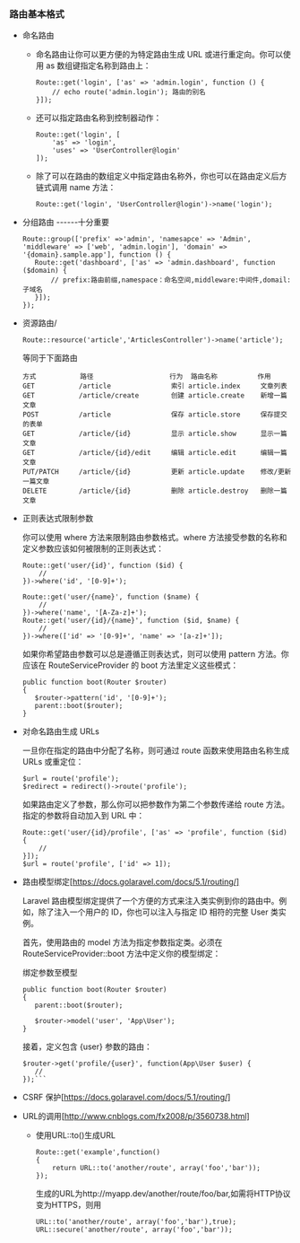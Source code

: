 ### 路由基本格式 

- 命名路由
  - 命名路由让你可以更方便的为特定路由生成 URL 或进行重定向。你可以使用 as 数组键指定名称到路由上：

      ```
      Route::get('login', ['as' => 'admin.login', function () {
          // echo route('admin.login'); 路由的别名
      }]);
      ```
  
  - 还可以指定路由名称到控制器动作：
        
      ```
      Route::get('login', [
          'as' => 'login',
          'uses' => 'UserController@login'
      ]);
      ```
      
  - 除了可以在路由的数组定义中指定路由名称外，你也可以在路由定义后方链式调用 name 方法：
    
      ```
      Route::get('login', 'UserController@login')->name('login');
      ```
      
- 分组路由 ------十分重要
  
  ```
  Route::group(['prefix' =>'admin', 'namesapce' => 'Admin', 'middleware' => ['web', 'admin.login'], 'domain' => '{domain}.sample.app'], function () {
     Route::get('dashboard', ['as' => 'admin.dashboard', function ($domain) {
         // prefix:路由前缀,namespace：命名空间,middleware:中间件,domail:子域名
     }]);
  });
  ```
  
- 资源路由/

  ```
  Route::resource('article','ArticlesController')->name('article');
  ```
  等同于下面路由
  ```
  方式           路径                   行为  路由名称          作用
  GET           /article               索引 article.index     文章列表
  GET           /article/create        创建 article.create    新增一篇文章
  POST          /article               保存 article.store     保存提交的表单
  GET           /article/{id}          显示 article.show      显示一篇文章
  GET           /article/{id}/edit     编辑 article.edit      编辑一篇文章
  PUT/PATCH     /article/{id}          更新 article.update    修改/更新一篇文章
  DELETE        /article/{id}          删除 article.destroy   删除一篇文章
  ```
  
- 正则表达式限制参数

  你可以使用 where 方法来限制路由参数格式。where 方法接受参数的名称和定义参数应该如何被限制的正则表达式：
  
  ```
  Route::get('user/{id}', function ($id) {
      //
  })->where('id', '[0-9]+');
  
  Route::get('user/{name}', function ($name) {
      //
  })->where('name', '[A-Za-z]+');
  Route::get('user/{id}/{name}', function ($id, $name) {
      //
  })->where(['id' => '[0-9]+', 'name' => '[a-z]+']);
  ```
  如果你希望路由参数可以总是遵循正则表达式，则可以使用 pattern 方法。你应该在  RouteServiceProvider 的 boot 方法里定义这些模式：
  ```
  public function boot(Router $router)
  {
     $router->pattern('id', '[0-9]+');
     parent::boot($router);
  }
  ```
  
- 对命名路由生成 URLs

  一旦你在指定的路由中分配了名称，则可通过 route 函数来使用路由名称生成 URLs 或重定位：
  ```
  $url = route('profile');
  $redirect = redirect()->route('profile');
  ```
  如果路由定义了参数，那么你可以把参数作为第二个参数传递给 route 方法。指定的参数将自动加入到 URL 中：
  ```
  Route::get('user/{id}/profile', ['as' => 'profile', function ($id) {
      //
  }]);
  $url = route('profile', ['id' => 1]);
  ```
  
- 路由模型绑定[https://docs.golaravel.com/docs/5.1/routing/]

  Laravel 路由模型绑定提供了一个方便的方式来注入类实例到你的路由中。例如，除了注入一个用户的 ID，你也可以注入与指定 ID 相符的完整 User 类实例。
  
  首先，使用路由的 model 方法为指定参数指定类。必须在 RouteServiceProvider::boot 方法中定义你的模型绑定：
  
  绑定参数至模型
  
  ```
  public function boot(Router $router)
  {
     parent::boot($router);
     
     $router->model('user', 'App\User');
  }
  ```
  接着，定义包含 {user} 参数的路由：
  
  ```
  $router->get('profile/{user}', function(App\User $user) {
     //
  });```
  
- CSRF 保护[https://docs.golaravel.com/docs/5.1/routing/]

- URL的调用[http://www.cnblogs.com/fx2008/p/3560738.html]

  - 使用URL::to()生成URL
  
    ```
    Route::get('example',function()
    {
        return URL::to('another/route', array('foo','bar'));
    });
    ```
    生成的URL为http://myapp.dev/another/route/foo/bar,如需将HTTP协议变为HTTPS，则用
    ```
    URL::to('another/route', array('foo','bar'),true);
    URL::secure('another/route', array('foo','bar'));
    ```
    
    